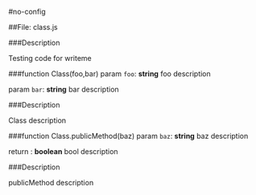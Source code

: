 #no-config

##File: class.js

###Description
<p>Testing code for writeme</p>

###function Class(foo,bar)
param `foo`: **string**   foo description

param `bar`: **string**   bar description

###Description
<p>Class description</p>

###function Class.publicMethod(baz)
param `baz`: **string**   baz description

return : **boolean**   bool description

###Description
<p>publicMethod description</p>





